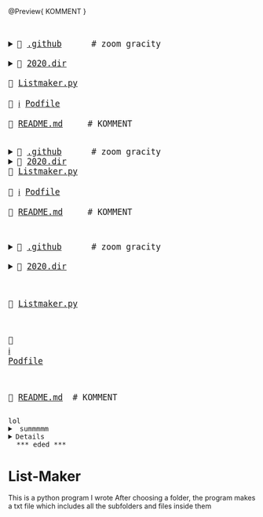 @Preview{ KOMMENT }
<big><pre>
<details><summary>📂 <a href="./.github">.github</a>      <span># zoom gracity</span></summary>
<blockquote><details><summary>📂 <a href="./.github/workflows">workflows</a> </summary>
<blockquote>📄 <a href="./.github/workflows/pythonpackage.yml">pythonpackage.yml</a></blockquote></details></blockquote></details>
<details><summary>📂 <a href="./2020.dir">2020.dir</a> </summary>
<blockquote>📄 <a href="./2020.dir/abc.txt">abc.txt</a> </blockquote></details>
📄 <a href="./Listmaker.py">Listmaker.py</a> <br />
📄 <a href="https://guides.cocoapods.org/using/the-podfile.html">ℹ️</a> <a href="./Podfile">Podfile</a> <br />
📄 <a href="./README.md">README.md</a>    <span> # KOMMENT</span><br />
</pre></big>
<big><pre>
<details><summary>📂 <a href="./.github">.github</a>      <span># zoom gracity</span></summary>
<blockquote><details><summary>📂 <a href="./.github/workflows">workflows</a> </summary>
<blockquote>📄 <a href="./.github/workflows/pythonpackage.yml">pythonpackage.yml</a> </blockquote></details></blockquote></details><details><summary>📂 <a href="./2020.dir">2020.dir</a> </summary>
<blockquote>📄 <a href="./2020.dir/abc.txt">abc.txt</a> </blockquote></details>📄 <a href="./Listmaker.py">Listmaker.py</a> <br />
📄 <a href="https://guides.cocoapods.org/using/the-podfile.html">ℹ️</a> <a href="./Podfile">Podfile</a> <br />
📄 <a href="./README.md">README.md</a>    <span> # KOMMENT</span>
</pre></big>

<big><pre>
<details><summary>📂 <a href="./.github">.github</a>      <span># zoom gracity</span></summary>
<blockquote><details><summary>📂 <a href="./.github/workflows">workflows</a> </summary>
<blockquote>📄 <a href="./.github/workflows/pythonpackage.yml">pythonpackage.yml</a> </blockquote></details></blockquote></details>
<details><summary>📂 <a href="./2020.dir">2020.dir</a> 
</summary><blockquote>📄 <a href="./2020.dir/abc.txt">abc.txt</a> </blockquote></details>

📄 <a href="./Listmaker.py">Listmaker.py</a> 

📄 <a href="https://guides.cocoapods.org/using/the-podfile.html">ℹ️</a> <a href="./Podfile">Podfile</a> 

📄 <a href="./README.md">README.md</a>    <span> # KOMMENT</span>
</pre></big>

<pre>
lol
<details><summary> summmmm </summary>
<blockquote><details><summary> summmmm </summary>  
lol </details></blockquote></details></details><details><sumamry>loddddl</summary>k</details>&nbsp;&nbsp;***_eded_***
</pre>


# List-Maker

This is a python program I wrote
After choosing a folder, the program makes a txt file which includes all the subfolders and files inside them

